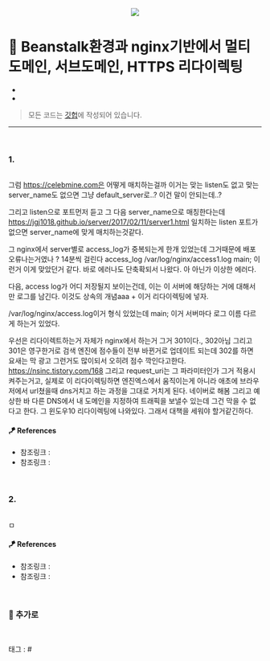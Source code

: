 <p align="center">
<img src="v">
</p>

# 📖 Beanstalk환경과 nginx기반에서 멀티도메인, 서브도메인, HTTPS 리다이렉팅

* 
* 

> 모든 코드는 [깃헙](https://github.com/sooolog/dev-spring-springboot)에 작성되어 있습니다.
* * *

<br>

### 1.

<p align="center">
<img src="">
</p>

그럼 https://celebmine.com은 어떻게 매치하는걸까
이거는 맞는 listen도 없고 맞는 server_name도 없으면 그냥
default_server로..? 이건 말이 안되는데..?

그리고 listen으로 포트먼저 듣고 그 다음 server_name으로 매칭한다는데
https://jgj1018.github.io/server/2017/02/11/server1.html
일치하는 listen 포트가없으면 server_name에 맞게 매치하는것같다.

그 nginx에서 server별로 access_log가 중복되는게 한개 있었는데 그거때문에
배포 오류나는거였나 ? 14분씩 걸린다
access_log    /var/log/nginx/access1.log main;
이런거
이게 맞았던거 같다. 바로 에러나도 단축확되서 나왔다.
아 아닌가 이상한 에러다.

다음, access log가 어디 저장될지 보이는건데, 이는 이 서버에 해당하는 거에 대해서만
로그를 남긴다. 이것도 상속의 개념aaa + 이거 리다이렉팅에 넣자.

/var/log/nginx/access.log이거 형식 있었는데 main;
이거 서버마다 로그 이름 다르게 하는거 있었다.

우선은
리다이렉트하는거 자체가 nginx에서 하는거 그거 301이다., 302아님
그리고 301은 영구한거로 검색 엔진에 점수들이 전부 바뀐거로 업데이트 되는데 302를 하면 요새는 막 광고 그런거도 많이되서 오히려 점수 깍인다고한다.
https://nsinc.tistory.com/168
그리고 request_uri는 그 파라미터인가 그거 적용시켜주는거고,
실제로 이 리다이렉팅하면 엔진엑스에서 움직이는게 아니라 애초에 브라우저에서 url쳤을때 dns거치고 하는 과정을 그대로 거치게 된다. 네이버로 해봄
그리고 예상한 바 다른 DNS에서 내 도메인을 지정하여 트래픽을 보낼수 있는데 그건 막을 수 없다고 한다. 그 윈도우10 리다이렉팅에 나와있다. 그래서
대책을 세워야 할거같긴하다.

#### 🪁 References
* 참조링크 : []()
* 참조링크 : []()

<br>



### 2.

<p align="center">
<img src="">
</p>

ㅁ

#### 🪁 References
* 참조링크 : []()
* 참조링크 : []()

<br>



### 🚀 추가로

<br>

태그 : #

